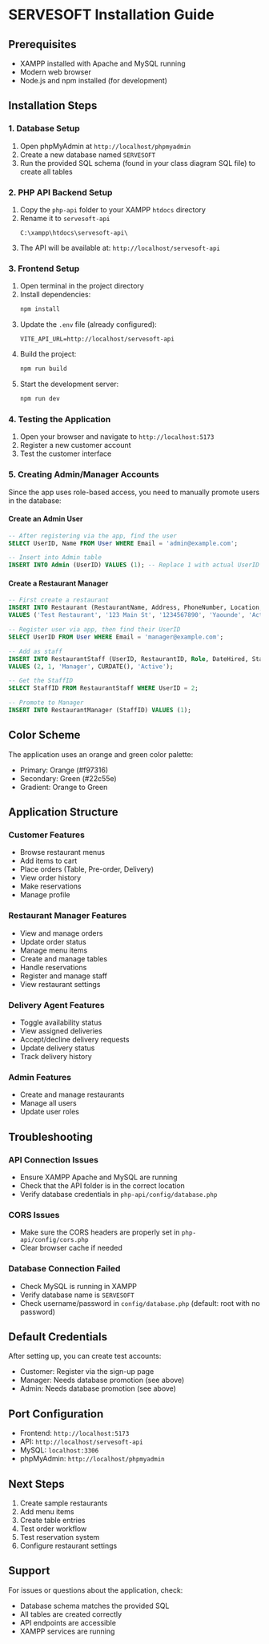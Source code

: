 # SERVESOFT Installation Guide

## Prerequisites

- XAMPP installed with Apache and MySQL running
- Modern web browser
- Node.js and npm installed (for development)

## Installation Steps

### 1. Database Setup

1. Open phpMyAdmin at `http://localhost/phpmyadmin`
2. Create a new database named `SERVESOFT`
3. Run the provided SQL schema (found in your class diagram SQL file) to create all tables

### 2. PHP API Backend Setup

1. Copy the `php-api` folder to your XAMPP `htdocs` directory
2. Rename it to `servesoft-api`
   ```
   C:\xampp\htdocs\servesoft-api\
   ```
3. The API will be available at: `http://localhost/servesoft-api`

### 3. Frontend Setup

1. Open terminal in the project directory
2. Install dependencies:
   ```bash
   npm install
   ```
3. Update the `.env` file (already configured):
   ```
   VITE_API_URL=http://localhost/servesoft-api
   ```
4. Build the project:
   ```bash
   npm run build
   ```
5. Start the development server:
   ```bash
   npm run dev
   ```

### 4. Testing the Application

1. Open your browser and navigate to `http://localhost:5173`
2. Register a new customer account
3. Test the customer interface

### 5. Creating Admin/Manager Accounts

Since the app uses role-based access, you need to manually promote users in the database:

#### Create an Admin User

```sql
-- After registering via the app, find the user
SELECT UserID, Name FROM User WHERE Email = 'admin@example.com';

-- Insert into Admin table
INSERT INTO Admin (UserID) VALUES (1); -- Replace 1 with actual UserID
```

#### Create a Restaurant Manager

```sql
-- First create a restaurant
INSERT INTO Restaurant (RestaurantName, Address, PhoneNumber, Location, Status)
VALUES ('Test Restaurant', '123 Main St', '1234567890', 'Yaounde', 'Active');

-- Register user via app, then find their UserID
SELECT UserID FROM User WHERE Email = 'manager@example.com';

-- Add as staff
INSERT INTO RestaurantStaff (UserID, RestaurantID, Role, DateHired, Status)
VALUES (2, 1, 'Manager', CURDATE(), 'Active');

-- Get the StaffID
SELECT StaffID FROM RestaurantStaff WHERE UserID = 2;

-- Promote to Manager
INSERT INTO RestaurantManager (StaffID) VALUES (1);
```

## Color Scheme

The application uses an orange and green color palette:
- Primary: Orange (#f97316)
- Secondary: Green (#22c55e)
- Gradient: Orange to Green

## Application Structure

### Customer Features
- Browse restaurant menus
- Add items to cart
- Place orders (Table, Pre-order, Delivery)
- View order history
- Make reservations
- Manage profile

### Restaurant Manager Features
- View and manage orders
- Update order status
- Manage menu items
- Create and manage tables
- Handle reservations
- Register and manage staff
- View restaurant settings

### Delivery Agent Features
- Toggle availability status
- View assigned deliveries
- Accept/decline delivery requests
- Update delivery status
- Track delivery history

### Admin Features
- Create and manage restaurants
- Manage all users
- Update user roles

## Troubleshooting

### API Connection Issues
- Ensure XAMPP Apache and MySQL are running
- Check that the API folder is in the correct location
- Verify database credentials in `php-api/config/database.php`

### CORS Issues
- Make sure the CORS headers are properly set in `php-api/config/cors.php`
- Clear browser cache if needed

### Database Connection Failed
- Check MySQL is running in XAMPP
- Verify database name is `SERVESOFT`
- Check username/password in `config/database.php` (default: root with no password)

## Default Credentials

After setting up, you can create test accounts:
- Customer: Register via the sign-up page
- Manager: Needs database promotion (see above)
- Admin: Needs database promotion (see above)

## Port Configuration

- Frontend: `http://localhost:5173`
- API: `http://localhost/servesoft-api`
- MySQL: `localhost:3306`
- phpMyAdmin: `http://localhost/phpmyadmin`

## Next Steps

1. Create sample restaurants
2. Add menu items
3. Create table entries
4. Test order workflow
5. Test reservation system
6. Configure restaurant settings

## Support

For issues or questions about the application, check:
- Database schema matches the provided SQL
- All tables are created correctly
- API endpoints are accessible
- XAMPP services are running